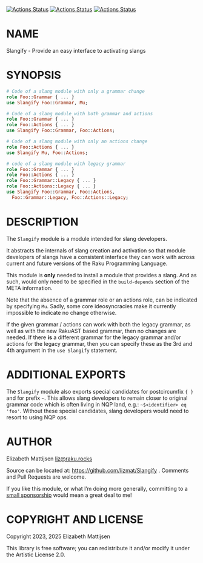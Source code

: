 [![Actions Status](https://github.com/lizmat/Slangify/actions/workflows/linux.yml/badge.svg)](https://github.com/lizmat/Slangify/actions) [![Actions Status](https://github.com/lizmat/Slangify/actions/workflows/macos.yml/badge.svg)](https://github.com/lizmat/Slangify/actions) [![Actions Status](https://github.com/lizmat/Slangify/actions/workflows/windows.yml/badge.svg)](https://github.com/lizmat/Slangify/actions)

NAME
====

Slangify - Provide an easy interface to activating slangs

SYNOPSIS
========

```raku
# Code of a slang module with only a grammar change
role Foo::Grammar { ... }
use Slangify Foo::Grammar, Mu;

# Code of a slang module with both grammar and actions
role Foo::Grammar { ... }
role Foo::Actions { ... }
use Slangify Foo::Grammar, Foo::Actions;

# Code of a slang module with only an actions change
role Foo::Actions { ... }
use Slangify Mu, Foo::Actions;

# code of a slang module with legacy grammar
role Foo::Grammar { ... }
role Foo::Actions { ... }
role Foo::Grammar::Legacy { ... }
role Foo::Actions::Legacy { ... }
use Slangify Foo::Grammar, Foo::Actions,
  Foo::Grammar::Legacy, Foo::Actions::Legacy;
```

DESCRIPTION
===========

The `Slangify` module is a module intended for slang developers.

It abstracts the internals of slang creation and activation so that module developers of slangs have a consistent interface they can work with across current and future versions of the Raku Programming Language.

This module is **only** needed to install a module that provides a slang. And as such, would only need to be specified in the `build-depends` section of the META information.

Note that the absence of a grammar role or an actions role, can be indicated by specifying `Mu`. Sadly, some core ideosyncracies make it currently impossible to indicate no change otherwise.

If the given grammar / actions can work with both the legacy grammar, as well as with the new RakuAST based grammar, then no changes are needed. If there **is** a different grammar for the legacy grammar and/or actions for the legacy grammar, then you can specify these as the 3rd and 4th argument in the `use Slangify` statement.

ADDITIONAL EXPORTS
==================

The `Slangify` module also exports special candidates for postcircumfix `{ }` and for prefix `~`. This allows slang developers to remain closer to original grammar code which is often living in NQP land, e.g.: `~$<identifier> eq 'foo'`. Without these special candidates, slang developers would need to resort to using NQP ops.

AUTHOR
======

Elizabeth Mattijsen <liz@raku.rocks>

Source can be located at: https://github.com/lizmat/Slangify . Comments and Pull Requests are welcome.

If you like this module, or what I’m doing more generally, committing to a [small sponsorship](https://github.com/sponsors/lizmat/) would mean a great deal to me!

COPYRIGHT AND LICENSE
=====================

Copyright 2023, 2025 Elizabeth Mattijsen

This library is free software; you can redistribute it and/or modify it under the Artistic License 2.0.

